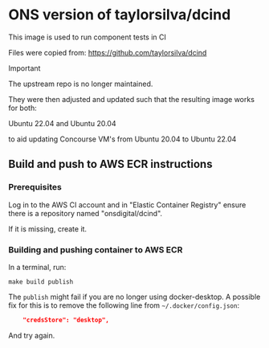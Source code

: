 # ONS version of taylorsilva/dcind

This image is used to run component tests in CI

Files were copied from: https://github.com/taylorsilva/dcind

> [!IMPORTANT]
> The upstream repo is no longer maintained.

They were then adjusted and updated such that the resulting image works for both:

  Ubuntu 22.04 and Ubuntu 20.04

to aid updating Concourse VM's from Ubuntu 20.04 to Ubuntu 22.04

## Build and push to AWS ECR instructions

### Prerequisites

Log in to the AWS CI account and in "Elastic Container Registry" ensure there is a repository named "onsdigital/dcind".

If it is missing, create it.

### Building and pushing container to AWS ECR

In a terminal, run:

```shell
make build publish
```

The `publish` might fail if you are no longer using docker-desktop. A possible fix for this is to remove the following line from `~/.docker/config.json`:

```json
    "credsStore": "desktop",
```

And try again.

